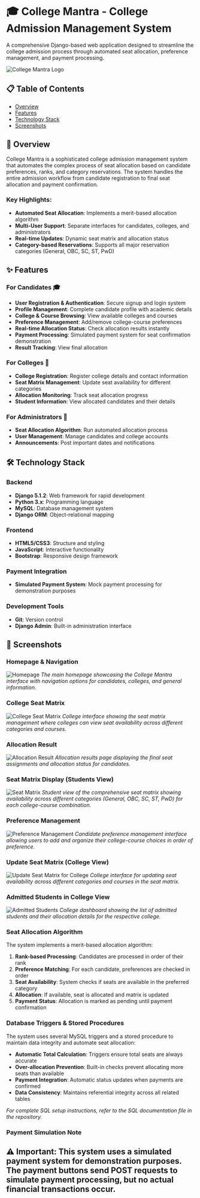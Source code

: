 # 🎓 College Mantra - College Admission Management System

A comprehensive Django-based web application designed to streamline the college admission process through automated seat allocation, preference management, and payment processing.

![College Mantra Logo](static/logo.jpg)

## 📋 Table of Contents

- [Overview](#overview)
- [Features](#features)
- [Technology Stack](#technology-stack)
- [Screenshots](#screenshots)


## 🎯 Overview

College Mantra is a sophisticated college admission management system that automates the complex process of seat allocation based on candidate preferences, ranks, and category reservations. The system handles the entire admission workflow from candidate registration to final seat allocation and payment confirmation.

### Key Highlights:
- **Automated Seat Allocation**: Implements a merit-based allocation algorithm
- **Multi-User Support**: Separate interfaces for candidates, colleges, and administrators
- **Real-time Updates**: Dynamic seat matrix and allocation status
- **Category-based Reservations**: Supports all major reservation categories (General, OBC, SC, ST, PwD)

## ✨ Features

### For Candidates 🎓
- **User Registration & Authentication**: Secure signup and login system
- **Profile Management**: Complete candidate profile with academic details
- **College & Course Browsing**: View available colleges and courses
- **Preference Management**: Add/remove college-course preferences
- **Real-time Allocation Status**: Check allocation results instantly
- **Payment Processing**: Simulated payment system for seat confirmation demonstration
- **Result Tracking**: View final allocation 

### For Colleges 🏫
- **College Registration**: Register college details and contact information
- **Seat Matrix Management**: Update seat availability for different categories
- **Allocation Monitoring**: Track seat allocation progress
- **Student Information**: View allocated candidates and their details

### For Administrators 🔧

- **Seat Allocation Algorithm**: Run automated allocation process
- **User Management**: Manage candidates and college accounts
- **Announcements**: Post important dates and notifications


## 🛠 Technology Stack

### Backend
- **Django 5.1.2**: Web framework for rapid development
- **Python 3.x**: Programming language
- **MySQL**: Database management system
- **Django ORM**: Object-relational mapping

### Frontend
- **HTML5/CSS3**: Structure and styling
- **JavaScript**: Interactive functionality
- **Bootstrap**: Responsive design framework

### Payment Integration
- **Simulated Payment System**: Mock payment processing for demonstration purposes


### Development Tools
- **Git**: Version control
- **Django Admin**: Built-in administration interface

## 📸 Screenshots

### Homepage & Navigation
![Homepage](readme_photo/file_2025-07-03_11.10.35.png)
*The main homepage showcasing the College Mantra interface with navigation options for candidates, colleges, and general information.*

### College Seat Matrix
![College Seat Matrix](readme_photo/file_2025-07-03_11.53.29.png)
*College interface showing the seat matrix management where colleges can view seat availability across different categories and courses.*

### Allocation Result
![Allocation Result](readme_photo/file_2025-07-03_11.11.50.png)
*Allocation results page displaying the final seat assignments and allocation status for candidates.*

### Seat Matrix Display (Students View)
![Seat Matrix](readme_photo/file_2025-07-03_11.13.40.png)
*Student view of the comprehensive seat matrix showing availability across different categories (General, OBC, SC, ST, PwD) for each college-course combination.*

### Preference Management
![Preference Management](readme_photo/file_2025-07-03_11.11.10.png)
*Candidate preference management interface allowing users to add and organize their college-course choices in order of preference.*

### Update Seat Matrix (College View)
![Update Seat Matrix for College](readme_photo/file_2025-07-03_11.54.08.png)
*College interface for updating seat availability across different categories and courses in the seat matrix.*

### Admitted Students in College View
![Admitted Students](readme_photo/file_2025-07-03_12.16.23.png)
*College dashboard showing the list of admitted students and their allocation details for the respective college.*



### Seat Allocation Algorithm

The system implements a merit-based allocation algorithm:

1. **Rank-based Processing**: Candidates are processed in order of their rank
2. **Preference Matching**: For each candidate, preferences are checked in order
3. **Seat Availability**: System checks if seats are available in the preferred category
4. **Allocation**: If available, seat is allocated and matrix is updated
5. **Payment Status**: Allocation is marked as pending until payment confirmation

### Database Triggers & Stored Procedures

The system uses several MySQL triggers and a stored procedure to maintain data integrity and automate seat allocation:

- **Automatic Total Calculation**: Triggers ensure total seats are always accurate
- **Over-allocation Prevention**: Built-in checks prevent allocating more seats than available
- **Payment Integration**: Automatic status updates when payments are confirmed
- **Data Consistency**: Maintains referential integrity across all related tables

*For complete SQL setup instructions, refer to the SQL documentation file in the repository.*


### Payment Simulation Note

⚠️ **Important**: This system uses a simulated payment system for demonstration purposes. The payment buttons send POST requests to simulate payment processing, but no actual financial transactions occur.
---
